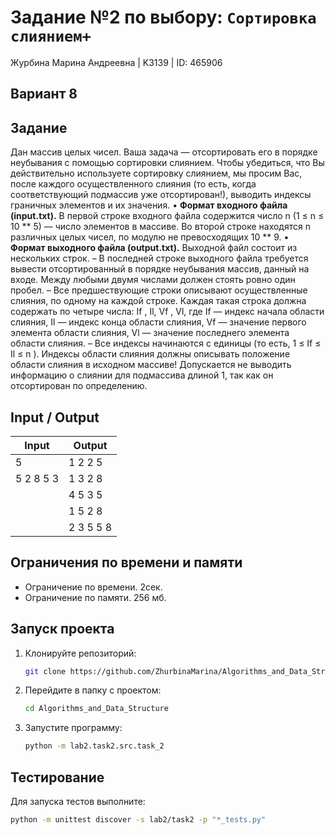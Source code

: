 # Задание №2 по выбору: `Сортировка слиянием+`
Журбина Марина Андреевна | K3139 | ID: 465906

## Вариант 8

## Задание 
Дан массив целых чисел. Ваша задача — отсортировать его в порядке неубывания с помощью сортировки слиянием.
Чтобы убедиться, что Вы действительно используете сортировку слиянием, мы
просим Вас, после каждого осуществленного слияния (то есть, когда соответствующий подмассив уже отсортирован!), выводить индексы граничных элементов и
их значения.
• **Формат входного файла (input.txt).** В первой строке входного файла содержится число n (1 ≤ n ≤ 10 ** 5) — число элементов в массиве. Во второй
строке находятся n различных целых чисел, по модулю не превосходящих
10 ** 9.
• **Формат выходного файла (output.txt).** Выходной файл состоит из нескольких строк.
– В последней строке выходного файла требуется вывести отсортированный в порядке неубывания массив, данный на входе. Между любыми двумя числами должен стоять ровно один пробел.
– Все предшествующие строки описывают осуществленные слияния, по одному на каждой строке. Каждая такая строка должна содержать по четыре числа: If , Il, Vf , Vl, где If — индекс начала области слияния, Il — индекс конца области слияния, Vf — значение первого элемента области слияния, Vl — значение последнего элемента области слияния.
– Все индексы начинаются с единицы (то есть, 1 ≤ If ≤ Il ≤ n ). Индексы области слияния должны описывать положение области слияния в исходном массиве! Допускается не выводить информацию о слиянии для подмассива длиной 1, так как он отсортирован по определению.


## Input / Output 

| Input    | Output |
|----------|----------|
| 5    | 1 2 2 5   |
| 5 2 8 5 3    | 1 3 2 8   |
|     | 4 5 3 5   |
|     | 1 5 2 8   |
|     | 2 3 5 5 8   |

## Ограничения по времени и памяти

- Ограничение по времени. 2сек.
- Ограничение по памяти. 256 мб.


## Запуск проекта
1. Клонируйте репозиторий:
   ```bash
   git clone https://github.com/ZhurbinaMarina/Algorithms_and_Data_Structure.git
   ```
2. Перейдите в папку с проектом:
   ```bash
   cd Algorithms_and_Data_Structure
   ```
3. Запустите программу:
   ```bash
   python -m lab2.task2.src.task_2
   ```

## Тестирование
Для запуска тестов выполните:
```bash
python -m unittest discover -s lab2/task2 -p "*_tests.py"
```